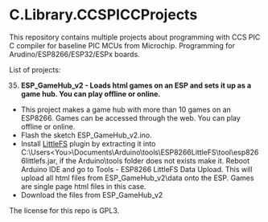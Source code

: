 # C.Library.CCSPICCProjects

This repository contains multiple projects about programming with CCS PIC C compiler for baseline PIC MCUs from Microchip. Programming for Arudino/ESP8266/ESP32/ESPx boards.

List of projects:

35. **ESP_GameHub_v2 - Loads html games on an ESP and sets it up as a game hub. You can play offline or online.**
- This project makes a game hub with more than 10 games on an ESP8266. Games can be accessed through the web. You can play offline or online.
- Flash the sketch ESP_GameHub_v2.ino.
- Install [LittleFS](https://github.com/earlephilhower/arduino-esp8266littlefs-plugin/releases) plugin by extracting it into C:\Users\<You>\Documents\Arduino\tools\ESP8266LittleFS\tool\esp8266littlefs.jar, if the Arduino\tools folder does not exists make it. Reboot Arduino IDE and go to Tools - ESP8266 LittleFS Data Upload. This will upload all html files from ESP_GameHub_v2\data onto the ESP. Games are single page html files in this case.
- Download the files from ESP_GameHub_v2

The license for this repo is GPL3.
